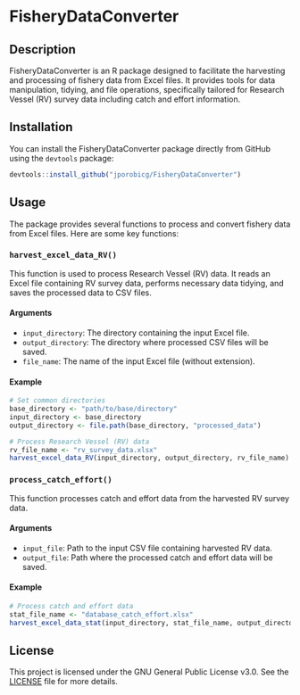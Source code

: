 # FisheryDataConverter

## Description

FisheryDataConverter is an R package designed to facilitate the harvesting and processing of fishery data from Excel files. It provides tools for data manipulation, tidying, and file operations, specifically tailored for Research Vessel (RV) survey data including catch and effort information.

## Installation

You can install the FisheryDataConverter package directly from GitHub using the `devtools` package:

```R
devtools::install_github("jporobicg/FisheryDataConverter")
```

## Usage

The package provides several functions to process and convert fishery data from Excel files. Here are some key functions:

### `harvest_excel_data_RV()`

This function is used to process Research Vessel (RV) data. It reads an Excel file containing RV survey data, performs necessary data tidying, and saves the processed data to CSV files.

#### Arguments

- `input_directory`: The directory containing the input Excel file.
- `output_directory`: The directory where processed CSV files will be saved.
- `file_name`: The name of the input Excel file (without extension).

#### Example

```R
# Set common directories
base_directory <- "path/to/base/directory"
input_directory <- base_directory
output_directory <- file.path(base_directory, "processed_data")

# Process Research Vessel (RV) data
rv_file_name <- "rv_survey_data.xlsx"
harvest_excel_data_RV(input_directory, output_directory, rv_file_name)
```

### `process_catch_effort()`

This function processes catch and effort data from the harvested RV survey data.

#### Arguments

- `input_file`: Path to the input CSV file containing harvested RV data.
- `output_file`: Path where the processed catch and effort data will be saved.

#### Example

```R
# Process catch and effort data
stat_file_name <- "database_catch_effort.xlsx"
harvest_excel_data_stat(input_directory, stat_file_name, output_directory)
```

## License
This project is licensed under the GNU General Public License v3.0. See the [LICENSE](LICENSE) file for more details.